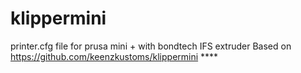 # klippermini
printer.cfg file for prusa mini + with bondtech IFS extruder
Based on https://github.com/keenzkustoms/klippermini ****
